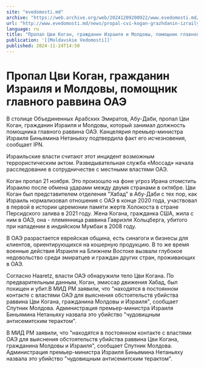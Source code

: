 ```yaml
---
site: "evedomosti.md"
archive: "https://web.archive.org/web/20241209200922/www.evedomosti.md/news/propal-cvi-kogan-grazhdanin-izrailya-i-moldovy-pomoshnik-gla"
url: "http://www.evedomosti.md/news/propal-cvi-kogan-grazhdanin-izrailya-i-moldovy-pomoshnik-gla"
language: ru
title: "Пропал Цви Коган, гражданин Израиля и Молдовы, помощник главного раввина ОАЭ"
publication: '[[Moldavskie Vedomosti]]'
published: 2024-11-24T14:50
---
```


# Пропал Цви Коган, гражданин Израиля и Молдовы, помощник главного раввина ОАЭ

В столице Объединенных Арабских Эмиратов, Абу-Даби, пропал Цви Коган, гражданин Израиля и Молдовы, который занимал должность помощника главного раввина ОАЭ. Канцелярия премьер-министра Израиля Биньямина Нетаньяху подтвердила факт его исчезновения, сообщает IPN.

Израильские власти считают этот инцидент возможным террористическим актом. Разведывательная служба «Моссад» начала расследование в сотрудничестве с местными властями ОАЭ.

Коган пропал 21 ноября. Это произошло на фоне угроз Ирана отомстить Израилю после обмена ударами между двумя странами в октябре. Цви Коган был представителем отделения "Хабад" в Абу-Даби с тех пор, как Израиль нормализовал отношения с ОАЭ в конце 2020 года, участвовал в первой в истории церемонии памяти жертв Холокоста в стране Персидского залива в 2021 году. Жена Когана, гражданка США, жила с ним в ОАЭ, она - племянница раввина Гавриэля Хольцберга, убитого при нападении в индийском Мумбаи в 2008 году.

В ОАЭ разрастается еврейская община, есть синагоги и бизнесы для клиентов, ориентирующихся на кошерную продукцию. В то же время военные действия Израиля на Ближнем Востоке вызвали глубокое недовольство среди эмиратцев и граждан других стран, проживающих в ОАЭ.

Согласно Haaretz, власти ОАЭ обнаружили тело Цви Когана. По предварительным данным, Коган, эмиссар движения Хабад, был похищен и убит.В МИД РМ заявили, что "находятся в постоянном контакте с властями ОАЭ для выяснения обстоятельств убийства раввина Цви Когана, гражданина Молдовы и Израиля", сообщает Спутник Молдова. Администрация премьер-министра Израиля Биньямина Нетаньяху назвала это убийство "чудовищным антисемитским терактом".

В МИД РМ заявили, что "находятся в постоянном контакте с властями ОАЭ для выяснения обстоятельств убийства раввина Цви Когана, гражданина Молдовы и Израиля", сообщает Спутник Молдова. Администрация премьер-министра Израиля Биньямина Нетаньяху назвала это убийство "чудовищным антисемитским терактом".